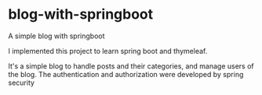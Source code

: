 # blog-with-springboot
A simple blog with springboot 

I implemented this project to learn spring boot and thymeleaf.

It's a simple blog to handle posts and their categories, and manage users of the blog. The authentication and authorization were developed by spring security
